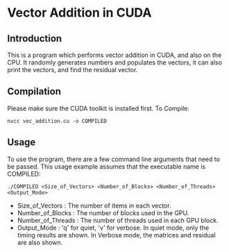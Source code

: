 # Vector Addition in CUDA

## Introduction
This is a program which performs vector addition in CUDA, and also on the CPU.
It randomly generates numbers and populates the vectors, it can also print the
vectors, and find the residual vector.

## Compilation
Please make sure the CUDA toolkit is installed first. To Compile:

    nvcc vec_addition.cu -o COMPILED

## Usage
To use the program, there are a few command line arguments that need to be passed.
This usage example assumes that the executable name is COMPILED:

    ./COMPILED <Size_of_Vectors> <Number_of_Blocks> <Number_of_Threads> <Output_Mode>

* Size_of_Vectors   :  The number of items in each vector.
* Number_of_Blocks  :  The number of blocks used in the GPU.
* Number_of_Threads :  The number of threads used in each GPU block.
* Output_Mode       :  'q' for quiet, 'v' for verbose.
                       In quiet mode, only the timing results are shown.
                       In Verbose mode, the matrices and residual are also shown.
